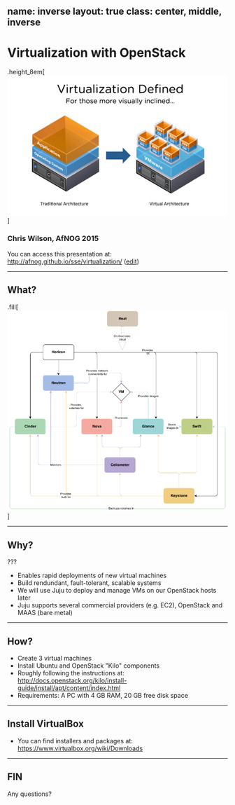 name: inverse
layout: true
class: center, middle, inverse
---

# Virtualization with OpenStack

.height_8em[[![Virtualization](vmw-virtualization-defined.jpg)](http://www.vmware.com/virtualization/virtualization-basics/how-virtualization-works)]

### Chris Wilson, AfNOG 2015

You can access this presentation at: http://afnog.github.io/sse/virtualization/
([edit](https://github.com/afnog/sse/firewalls/virtualization.md))

---

## What?

.fill[[![OpenStack Havana Architecture](openstack_havana_conceptual_arch.png)](http://docs.openstack.org/kilo/install-guide/install/apt/content/ch_overview.html)]

---

## Why?

???

* Enables rapid deployments of new virtual machines
* Build rendundant, fault-tolerant, scalable systems
* We will use Juju to deploy and manage VMs on our OpenStack hosts later
* Juju supports several commercial providers (e.g. EC2), OpenStack and MAAS (bare metal)

---

## How?

* Create 3 virtual machines
* Install Ubuntu and OpenStack "Kilo" components
* Roughly following the instructions at:
http://docs.openstack.org/kilo/install-guide/install/apt/content/index.html
* Requirements: A PC with 4 GB RAM, 20 GB free disk space

---

## Install VirtualBox

* You can find installers and packages at: https://www.virtualbox.org/wiki/Downloads

---

## FIN

Any questions?
